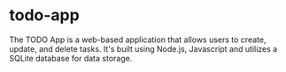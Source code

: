 # todo-app
The TODO App is a web-based application that allows users to create, update, and delete tasks. It's built using Node.js, Javascript and utilizes a SQLite database for data storage.
